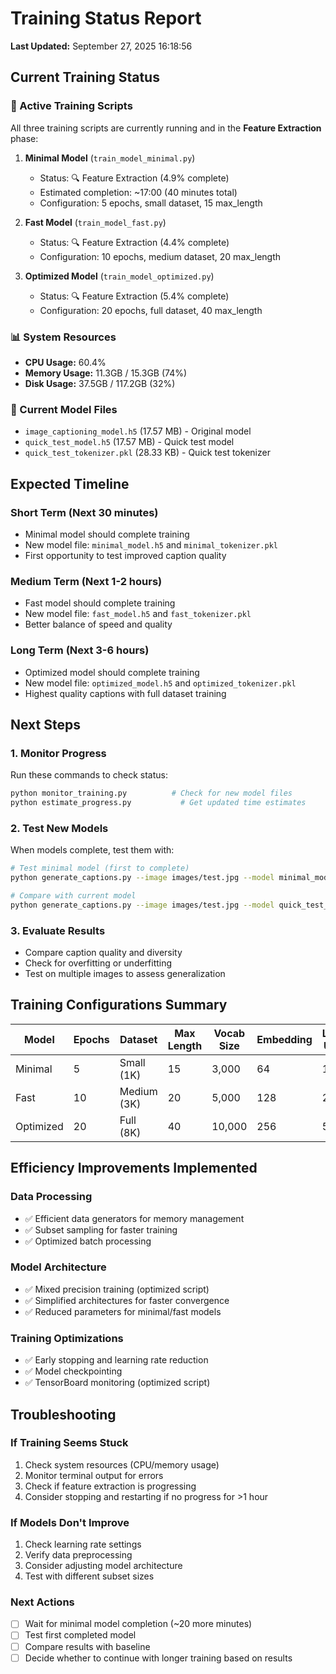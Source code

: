 # Training Status Report

**Last Updated:** September 27, 2025 16:18:56

## Current Training Status

### 🔄 Active Training Scripts
All three training scripts are currently running and in the **Feature Extraction** phase:

1. **Minimal Model** (`train_model_minimal.py`)
   - Status: 🔍 Feature Extraction (4.9% complete)
   - Estimated completion: ~17:00 (40 minutes total)
   - Configuration: 5 epochs, small dataset, 15 max_length

2. **Fast Model** (`train_model_fast.py`)
   - Status: 🔍 Feature Extraction (4.4% complete)
   - Configuration: 10 epochs, medium dataset, 20 max_length

3. **Optimized Model** (`train_model_optimized.py`)
   - Status: 🔍 Feature Extraction (5.4% complete)
   - Configuration: 20 epochs, full dataset, 40 max_length

### 📊 System Resources
- **CPU Usage:** 60.4%
- **Memory Usage:** 11.3GB / 15.3GB (74%)
- **Disk Usage:** 37.5GB / 117.2GB (32%)

### 📁 Current Model Files
- `image_captioning_model.h5` (17.57 MB) - Original model
- `quick_test_model.h5` (17.57 MB) - Quick test model
- `quick_test_tokenizer.pkl` (28.33 KB) - Quick test tokenizer

## Expected Timeline

### Short Term (Next 30 minutes)
- Minimal model should complete training
- New model file: `minimal_model.h5` and `minimal_tokenizer.pkl`
- First opportunity to test improved caption quality

### Medium Term (Next 1-2 hours)
- Fast model should complete training
- New model file: `fast_model.h5` and `fast_tokenizer.pkl`
- Better balance of speed and quality

### Long Term (Next 3-6 hours)
- Optimized model should complete training
- New model file: `optimized_model.h5` and `optimized_tokenizer.pkl`
- Highest quality captions with full dataset training

## Next Steps

### 1. Monitor Progress
Run these commands to check status:
```bash
python monitor_training.py          # Check for new model files
python estimate_progress.py           # Get updated time estimates
```

### 2. Test New Models
When models complete, test them with:
```bash
# Test minimal model (first to complete)
python generate_captions.py --image images/test.jpg --model minimal_model.h5 --tokenizer minimal_tokenizer.pkl --max-length 15

# Compare with current model
python generate_captions.py --image images/test.jpg --model quick_test_model.h5 --tokenizer quick_test_tokenizer.pkl --max-length 15
```

### 3. Evaluate Results
- Compare caption quality and diversity
- Check for overfitting or underfitting
- Test on multiple images to assess generalization

## Training Configurations Summary

| Model | Epochs | Dataset | Max Length | Vocab Size | Embedding | LSTM Units | Expected Time |
|-------|--------|---------|------------|------------|-----------|------------|---------------|
| Minimal | 5 | Small (1K) | 15 | 3,000 | 64 | 128 | ~40 min |
| Fast | 10 | Medium (3K) | 20 | 5,000 | 128 | 256 | ~2-3 hrs |
| Optimized | 20 | Full (8K) | 40 | 10,000 | 256 | 512 | ~4-6 hrs |

## Efficiency Improvements Implemented

### Data Processing
- ✅ Efficient data generators for memory management
- ✅ Subset sampling for faster training
- ✅ Optimized batch processing

### Model Architecture
- ✅ Mixed precision training (optimized script)
- ✅ Simplified architectures for faster convergence
- ✅ Reduced parameters for minimal/fast models

### Training Optimizations
- ✅ Early stopping and learning rate reduction
- ✅ Model checkpointing
- ✅ TensorBoard monitoring (optimized script)

## Troubleshooting

### If Training Seems Stuck
1. Check system resources (CPU/memory usage)
2. Monitor terminal output for errors
3. Check if feature extraction is progressing
4. Consider stopping and restarting if no progress for >1 hour

### If Models Don't Improve
1. Check learning rate settings
2. Verify data preprocessing
3. Consider adjusting model architecture
4. Test with different subset sizes

### Next Actions
- [ ] Wait for minimal model completion (~20 more minutes)
- [ ] Test first completed model
- [ ] Compare results with baseline
- [ ] Decide whether to continue with longer training based on results
